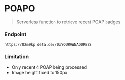 # POAPO

> Serverless function to retrieve recent POAP badges

### Endpoint

`https://82m9kp.deta.dev/0xYOUROWNADDRESS`

### Limitation

- Only recent 4 POAP being processed
- Image height fixed to 150px
